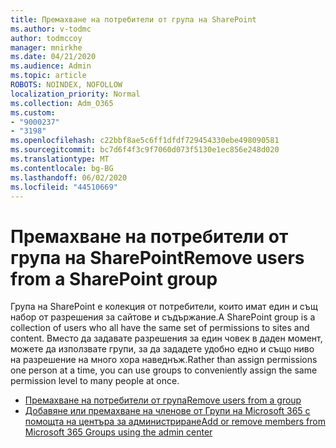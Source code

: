 ```yaml
---
title: Премахване на потребители от група на SharePoint
ms.author: v-todmc
author: todmccoy
manager: mnirkhe
ms.date: 04/21/2020
ms.audience: Admin
ms.topic: article
ROBOTS: NOINDEX, NOFOLLOW
localization_priority: Normal
ms.collection: Adm_O365
ms.custom:
- "9000237"
- "3198"
ms.openlocfilehash: c22bbf8ae5c6ff1dfdf729454330ebe498090581
ms.sourcegitcommit: bc7d6f4f3c9f7060d073f5130e1ec856e248d020
ms.translationtype: MT
ms.contentlocale: bg-BG
ms.lasthandoff: 06/02/2020
ms.locfileid: "44510669"
---
```

# <a name="remove-users-from-a-sharepoint-group"></a><span data-ttu-id="81cbc-102">Премахване на потребители от група на SharePoint</span><span class="sxs-lookup"><span data-stu-id="81cbc-102">Remove users from a SharePoint group</span></span>

<span data-ttu-id="81cbc-103">Група на SharePoint е колекция от потребители, които имат един и същ набор от разрешения за сайтове и съдържание.</span><span class="sxs-lookup"><span data-stu-id="81cbc-103">A SharePoint group is a collection of users who all have the same set of permissions to sites and content.</span></span> <span data-ttu-id="81cbc-104">Вместо да задавате разрешения за един човек в даден момент, можете да използвате групи, за да зададете удобно едно и също ниво на разрешение на много хора наведнъж.</span><span class="sxs-lookup"><span data-stu-id="81cbc-104">Rather than assign permissions one person at a time, you can use groups to conveniently assign the same permission level to many people at once.</span></span>

- [<span data-ttu-id="81cbc-105">Премахване на потребители от група</span><span class="sxs-lookup"><span data-stu-id="81cbc-105">Remove users from a group</span></span>](https://docs.microsoft.com/sharepoint/customize-sharepoint-site-permissions#remove-users-from-a-group)
- [<span data-ttu-id="81cbc-106">Добавяне или премахване на членове от Групи на Microsoft 365 с помощта на центъра за администриране</span><span class="sxs-lookup"><span data-stu-id="81cbc-106">Add or remove members from Microsoft 365 Groups using the admin center</span></span>](https://docs.microsoft.com/microsoft-365/admin/create-groups/add-or-remove-members-from-groups)

